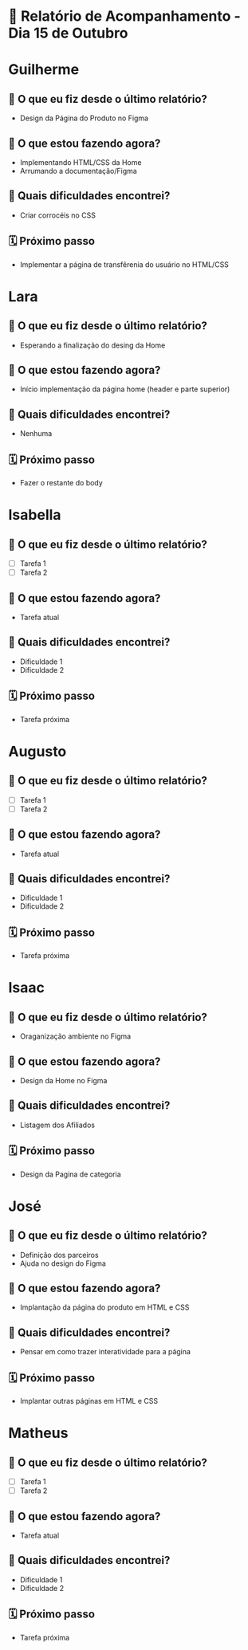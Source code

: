 # 📆 Relatório de Acompanhamento - Dia 15 de Outubro


# Guilherme

## 🙋 O que eu fiz desde o último relatório?
- Design da Página do Produto no Figma

## 🚧 O que estou fazendo agora?
- Implementando HTML/CSS da Home
- Arrumando a documentação/Figma

## 🧱 Quais dificuldades encontrei?
- Criar corrocéis no CSS

## 🗓️ Próximo passo
- Implementar a página de transfêrenia do usuário no HTML/CSS

# Lara

## 🙋 O que eu fiz desde o último relatório?
- Esperando a finalização do desing da Home

## 🚧 O que estou fazendo agora?
- Início implementação da página home (header e parte superior)

## 🧱 Quais dificuldades encontrei?
- Nenhuma

## 🗓️ Próximo passo
- Fazer o restante do body

# Isabella

## 🙋 O que eu fiz desde o último relatório?
- [ ] Tarefa 1
- [ ] Tarefa 2

## 🚧 O que estou fazendo agora?
- Tarefa atual

## 🧱 Quais dificuldades encontrei?
- Dificuldade 1
- Dificuldade 2

## 🗓️ Próximo passo
- Tarefa próxima

# Augusto

## 🙋 O que eu fiz desde o último relatório?
- [ ] Tarefa 1
- [ ] Tarefa 2

## 🚧 O que estou fazendo agora?
- Tarefa atual

## 🧱 Quais dificuldades encontrei?
- Dificuldade 1
- Dificuldade 2

## 🗓️ Próximo passo
- Tarefa próxima

# Isaac

## 🙋 O que eu fiz desde o último relatório?
- Oraganização ambiente no Figma

## 🚧 O que estou fazendo agora?
- Design da Home no Figma

## 🧱 Quais dificuldades encontrei?
- Listagem dos Afiliados

## 🗓️ Próximo passo
- Design da Pagina de categoria 

# José

## 🙋 O que eu fiz desde o último relatório?
- Definição dos parceiros
- Ajuda no design do Figma

## 🚧 O que estou fazendo agora?
- Implantação da página do produto em HTML e CSS

## 🧱 Quais dificuldades encontrei?
- Pensar em como trazer interatividade para a página

## 🗓️ Próximo passo
- Implantar outras páginas em HTML e CSS

# Matheus

## 🙋 O que eu fiz desde o último relatório?
- [ ] Tarefa 1
- [ ] Tarefa 2

## 🚧 O que estou fazendo agora?
- Tarefa atual

## 🧱 Quais dificuldades encontrei?
- Dificuldade 1
- Dificuldade 2

## 🗓️ Próximo passo
- Tarefa próxima

